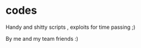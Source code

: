 codes
=====
Handy and shitty scripts , exploits for time passing ;) 

By me and my team friends :) 
